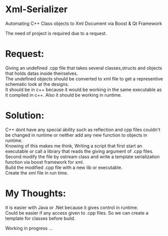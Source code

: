 # Xml-Serializer
Automating C++ Class objects to Xml Document via Boost &amp; Qt Framework

The need of project is required due to a request.

# Request:  
  Giving an undefined .cpp file that takes several classes,structs and objects that holds datas inside theirselves.  
  The undefined objects should be converted to xml file to get a representive schematic look at the designs.  
  It should be in c++ because it would be working in the same executable as it compiled in c++. Also it should be working in runtime.  
    
# Solution:  
  C++ dont have any special ability such as reflection and cpp files couldn't be changed in runtime or neither add any new function to objects in runtime.  
  Knowing of this makes me think, Writing a script that first start an executable or call a library that reads the giving argument of .cpp files.   
  Second modify the file by ostream class and write a template serialization function via boost framework for xml.  
  Build the modified .cpp file with a new lib or executable.  
  Create the xml file in run time.  
    
# My Thoughts:  
  It is easier with Java or .Net because it gives control in runtime.   
  Could be easier if any access given to .cpp files. So we can create a template for classes before build.  
    
Working in progress ...  
  
